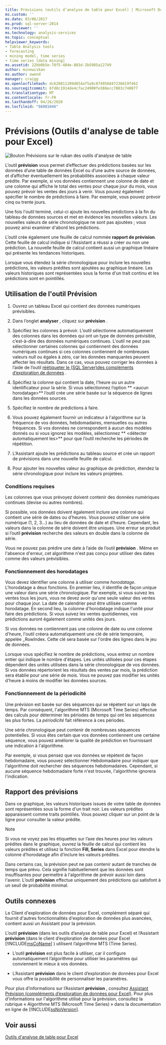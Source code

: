 ```yaml
---
title: Prévisions (outils d’analyse de table pour Excel) | Microsoft Docs
ms.custom: ''
ms.date: 03/06/2017
ms.prod: sql-server-2014
ms.reviewer: ''
ms.technology: analysis-services
ms.topic: conceptual
helpviewer_keywords:
- Table Analysis tools
- forecasting
- mining model, time series
- time series [data mining]
ms.assetid: 22bb0b5e-78f5-484e-883d-2b5985a12749
author: minewiskan
ms.author: owend
manager: craigg
ms.openlocfilehash: dc620811209d854af5a9c874956847236819f462
ms.sourcegitcommit: 6fd8c1914de4c7ac24900fe388ecc7883c740077
ms.translationtype: MT
ms.contentlocale: fr-FR
ms.lasthandoff: 04/26/2020
ms.locfileid: "66081046"
---
```

# <a name="forecast-table-analysis-tools-for-excel"></a>Prévisions (Outils d'analyse de table pour Excel)
  ![Bouton Prévisions sur le ruban des outils d'analyse de table](media/tat-forecast.gif "Bouton Prévisions sur le ruban des outils d'analyse de table")  
  
 L’outil **prévision** vous permet d’effectuer des prédictions basées sur les données d’une table de données Excel ou d’une autre source de données, et d’afficher éventuellement les probabilités associées à chaque valeur prédite. Par exemple, si vos données contiennent une colonne de date et une colonne qui affiche le total des ventes pour chaque jour du mois, vous pouvez prévoir les ventes des jours à venir. Vous pouvez également spécifier le nombre de prédictions à faire. Par exemple, vous pouvez prévoir cinq ou trente jours.  
  
 Une fois l'outil terminé, celui-ci ajoute les nouvelles prédictions à la fin du tableau de données sources et met en évidence les nouvelles valeurs. Les nouvelles valeurs de série chronologique ne sont pas ajoutées ; vous pouvez ainsi examiner d'abord les prédictions.  
  
 L’outil crée également une feuille de calcul nommée **rapport de prévision**. Cette feuille de calcul indique si l'Assistant a réussi a créer ou non une prédiction. La nouvelle feuille de calcul contient aussi un graphique linéaire qui présente les tendances historiques.  
  
 Lorsque vous étendez la série chronologique pour inclure les nouvelles prédictions, les valeurs prédites sont ajoutées au graphique linéaire. Les valeurs historiques sont représentées sous la forme d'un trait continu et les prédictions sont en pointillés.  
  
## <a name="using-the-forecast-tool"></a>Utilisation de l'outil Prévision  
  
1.  Ouvrez un tableau Excel qui contient des données numériques prévisibles.  
  
2.  Dans l’onglet **analyser** , cliquez sur **prévision** .  
  
3.  Spécifiez les colonnes à prévoir. L’outil sélectionne automatiquement des colonnes dans les données qui ont un type de données prévisible, c’est-à-dire des données numériques continues. L'outil ne peut pas sélectionner certaines colonnes qui contiennent des données numériques continues si ces colonnes contiennent de nombreuses valeurs null ou égales à zéro, car les données manquantes peuvent affecter les résultats. Dans ce cas, vous pouvez corriger les données à l’aide de l’outil [réétiqueter le &#40;SQL Server&#41;des compléments d’exploration de données](relabel-sql-server-data-mining-add-ins.md) .  
  
4.  Spécifiez la colonne qui contient la date, l'heure ou un autre identificateur pour la série. Si vous sélectionnez l’option ** \<aucun horodatage>** l’outil crée une série basée sur la séquence de lignes dans les données sources.  
  
5.  Spécifiez le nombre de prédictions à faire.  
  
6.  Vous pouvez également fournir un indicateur à l'algorithme sur la fréquence de vos données, hebdomadaires, mensuelles ou autres fréquences. Si vos données ne correspondent à aucun des modèles donnés ou si vous ignorez les modèles, sélectionnez ** \<détecter automatiquement les>** pour que l’outil recherche les périodes de répétition.  
  
7.  L'Assistant ajoute les prédictions au tableau source et crée un rapport de prévisions dans une nouvelle feuille de calcul.  
  
8.  Pour ajouter les nouvelles valeur au graphique de prédiction, étendez la série chronologique pour inclure les valeurs projetées.  
  
### <a name="requirements"></a>Conditions requises  
 Les colonnes que vous prévoyez doivent contenir des données numériques continues (devise ou autres nombres).  
  
 Si possible, vos données doivent également inclure une colonne qui contient une série de dates ou d'heures. Vous pouvez utiliser une série numérique (1, 2, 3...) au lieu de données de date et d’heure. Cependant, les valeurs dans la colonne de série doivent être uniques. Une erreur se produit si l’outil **prévision** recherche des valeurs en double dans la colonne de série.  
  
 Vous ne pouvez pas prédire une date à l’aide de l’outil **prévision** . Même en l'absence d'erreur, cet algorithme n'est pas conçu pour utiliser des dates comme des valeurs prévisibles.  
  
### <a name="understanding-time-stamps"></a>Fonctionnement des horodatages  
 Vous devez identifier une colonne à utiliser comme *horodatage*. L'horodatage a deux fonctions. En premier lieu, il identifie de façon unique une valeur dans une série chronologique. Par exemple, si vous suivez les ventes tous les jours, vous ne devez avoir qu'une seule valeur des ventes pour chaque jour. La date de calendrier peut être utilisée comme horodatage. En second lieu, la colonne d'horodatage indique l'unité pour faire des prédictions. Si vous suivez les ventes quotidiennes, vos prédictions auront également comme unités des jours.  
  
 Si vos données ne contiennent pas une colonne de date ou une colonne d'heure, l'outil créera automatiquement une clé de série temporaire, appelée _RowIndex. Cette clé sera basée sur l'ordre des lignes dans le jeu de données.  
  
 Lorsque vous spécifiez le nombre de prédictions, vous entrez un nombre entier qui indique le nombre d'étapes. Les unités utilisées pour ces étapes dépendent des unités utilisées dans la série chronologique de vos données. Si vos données répertorient les résultats des ventes par mois, la prédiction sera établie pour une série de mois. Vous ne pouvez pas modifier les unités d'heure à moins de modifier les données sources.  
  
### <a name="understanding-periodicity"></a>Fonctionnement de la périodicité  
 Une prévision est basée sur des séquences qui se répètent sur un laps de temps. Par conséquent, l'algorithme MTS (Microsoft Time Series) effectue des calculs pour déterminer les périodes de temps qui ont les séquences les plus fortes. La *périodicité* fait référence à ces périodes.  
  
 Une série chronologique peut contenir de nombreuses séquences potentielles. Si vous êtes certain que vos données contiennent une certaine séquence, vous pouvez améliorer la qualité de prédiction en fournissant une indication à l'algorithme.  
  
 Par exemple, si vous pensez que vos données se répètent de façon hebdomadaire, vous pouvez sélectionner Hebdomadaire pour indiquer que l'algorithme doit rechercher des séquences hebdomadaires. Cependant, si aucune séquence hebdomadaire forte n'est trouvée, l'algorithme ignorera l'indication.  
  
## <a name="understanding-the-forecasting-report"></a>Rapport des prévisions  
 Dans ce graphique, les valeurs historiques issues de votre table de données sont représentées sous la forme d'un trait noir. Les valeurs prédites apparaissent comme traits pointillés. Vous pouvez cliquer sur un point de la ligne pour consulter la valeur prédite.  
  
> [!NOTE]  
>  Si vous ne voyez pas les étiquettes sur l’axe des heures pour les valeurs prédites dans le graphique, ouvrez la feuille de calcul qui contient les valeurs prédites et utilisez la fonction **Fill, Series** dans Excel pour étendre la colonne d’horodatage afin d’inclure les valeurs prédites.  
  
 Dans certains cas, la prévision peut ne pas contenir autant de tranches de temps que prévu. Cela signifie habituellement que les données sont insuffisantes pour permettre à l'algorithme de prévoir aussi loin dans l'avenir. L’outil **prévision** effectue uniquement des prédictions qui satisfont à un seuil de probabilité minimal.  
  
## <a name="related-tools"></a>Outils connexes  
 Le Client d'exploration de données pour Excel, complément séparé qui fournit d'autres fonctionnalités d'exploration de données plus avancées, contient aussi un Assistant pour la prévision.  
  
 L’outil **prévision** (dans les outils d’analyse de table pour Excel) et l’Assistant **prévision** (dans le client d’exploration de données pour Excel [!INCLUDE[msCoName](../includes/msconame-md.md)] ) utilisent l’algorithme MTS (Time Series).  
  
-   L’outil **prévision** est plus facile à utiliser, car il configure automatiquement l’algorithme pour utiliser les paramètres qui conviennent le mieux à vos données.  
  
-   L’Assistant **prévision** dans le client d’exploration de données pour Excel vous offre la possibilité de personnaliser les paramètres.  
  
 Pour plus d’informations sur l’Assistant **prévision** , consultez [Assistant Prévision &#40;compléments d’exploration de données pour Excel&#41;](forecast-wizard-data-mining-add-ins-for-excel.md). Pour plus d'informations sur l'algorithme utilisé pour la prévision, consultez la rubrique « Algorithme MTS (Microsoft Time Series) » dans la documentation en ligne de [!INCLUDE[ssNoVersion](../includes/ssnoversion-md.md)].  
  
## <a name="see-also"></a>Voir aussi  
 [Outils d'analyse de table pour Excel](table-analysis-tools-for-excel.md)  
  
  
